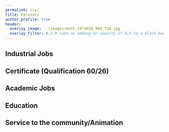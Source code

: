 ```yaml
---
permalink: /cv/
title: Parcours
author_profile: true
header:
  overlay_image: ../images/math-1974628_960_720.jpg
  overlay_filter: 0.2 # same as adding an opacity of 0.5 to a black background
---
```


<!--- Linkedin link to be added -->

## Industrial Jobs

## Certificate (Qualification 60/26)

## Academic Jobs

## Education

## Service to the community/Animation 
